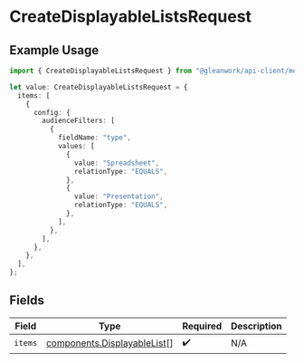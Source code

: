 # CreateDisplayableListsRequest

## Example Usage

```typescript
import { CreateDisplayableListsRequest } from "@gleanwork/api-client/models/components";

let value: CreateDisplayableListsRequest = {
  items: [
    {
      config: {
        audienceFilters: [
          {
            fieldName: "type",
            values: [
              {
                value: "Spreadsheet",
                relationType: "EQUALS",
              },
              {
                value: "Presentation",
                relationType: "EQUALS",
              },
            ],
          },
        ],
      },
    },
  ],
};
```

## Fields

| Field                                                                      | Type                                                                       | Required                                                                   | Description                                                                |
| -------------------------------------------------------------------------- | -------------------------------------------------------------------------- | -------------------------------------------------------------------------- | -------------------------------------------------------------------------- |
| `items`                                                                    | [components.DisplayableList](../../models/components/displayablelist.md)[] | :heavy_check_mark:                                                         | N/A                                                                        |